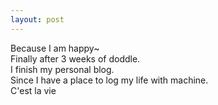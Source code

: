 ```yaml
---
layout: post
---
```

Because I am happy~  
Finally after 3 weeks of doddle.  
I finish my personal blog.  
Since I have a place to log my life with machine.  
C'est la vie  
